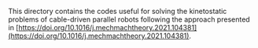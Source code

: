 This directory contains the codes useful for solving the kinetostatic problems of cable-driven parallel robots following the approach presented in [https://doi.org/10.1016/j.mechmachtheory.2021.104381](https://doi.org/10.1016/j.mechmachtheory.2021.104381).
